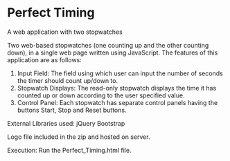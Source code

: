# Perfect Timing
A web application with two stopwatches

Two web-based stopwatches (one counting up and the other counting down), in a single web page written using JavaScript.
The features of this application are as follows:

1. Input Field: The field using which user can input the number of seconds the timer should count up/down to.
2. Stopwatch Displays: The read-only stopwatch displays the time it has counted up or down according to the user specified value.
3. Control Panel: Each stopwatch has separate control panels having the buttons Start, Stop and Reset buttons.

External Libraries used:
jQuery
Bootstrap

Logo file included in the zip and hosted on server.

Execution:
Run the Perfect_Timing.html file.

